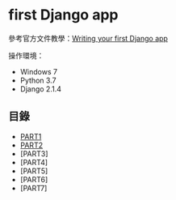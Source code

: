 # first Django app
參考官方文件教學：[Writing your first Django app](https://docs.djangoproject.com/en/2.1/intro/tutorial01/)

操作環境：
- Windows 7
- Python 3.7
- Django 2.1.4

## 目錄
- [PART1](PART1.md)
- [PART2](PART2.md)
- [PART3]
- [PART4]
- [PART5]
- [PART6]
- [PART7]
